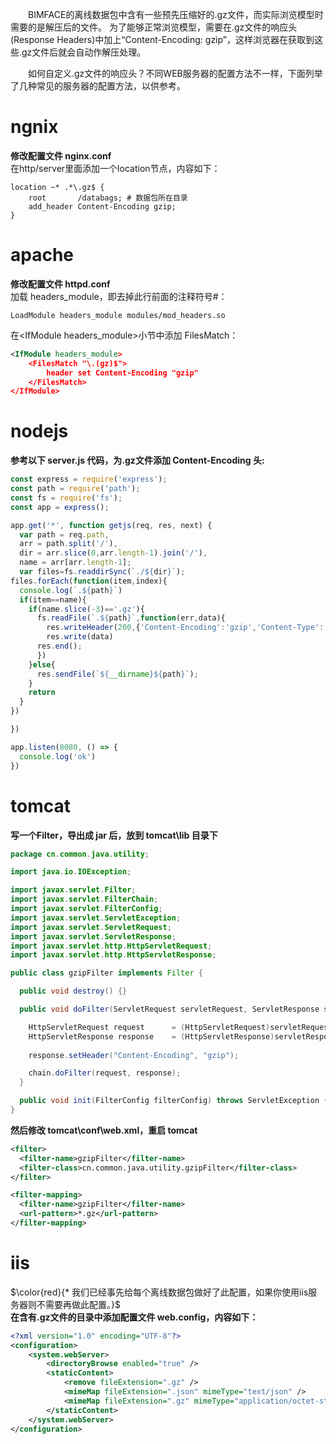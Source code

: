 &emsp;&emsp;BIMFACE的离线数据包中含有一些预先压缩好的.gz文件，而实际浏览模型时需要的是解压后的文件。
为了能够正常浏览模型，需要在.gz文件的响应头(Response Headers)中加上“Content-Encoding: gzip”，这样浏览器在获取到这些.gz文件后就会自动作解压处理。

&emsp;&emsp;如何自定义.gz文件的响应头？不同WEB服务器的配置方法不一样，下面列举了几种常见的服务器的配置方法，以供参考。

# ngnix
**修改配置文件 nginx.conf**  
在http/server里面添加一个location节点，内容如下：
```
location ~* .*\.gz$ {
    root       /databags; # 数据包所在目录
    add_header Content-Encoding gzip;
} 
```
# apache
**修改配置文件 httpd.conf**  
加载 headers_module，即去掉此行前面的注释符号#：
```
LoadModule headers_module modules/mod_headers.so
```
在&lt;IfModule headers_module&gt;小节中添加 FilesMatch：
```xml
<IfModule headers_module>
    <FilesMatch "\.(gz)$">
        header set Content-Encoding "gzip"
    </FilesMatch>
</IfModule>
```
# nodejs
**参考以下 server.js 代码，为.gz文件添加 Content-Encoding 头:**
```js
const express = require('express');
const path = require('path');
const fs = require('fs');
const app = express();

app.get('*', function getjs(req, res, next) {
  var path = req.path,
  arr = path.split('/'),
  dir = arr.slice(0,arr.length-1).join('/'),
  name = arr[arr.length-1];
  var files=fs.readdirSync(`./${dir}`);
files.forEach(function(item,index){
  console.log(`.${path}`)
  if(item==name){
    if(name.slice(-3)=='.gz'){
      fs.readFile(`.${path}`,function(err,data){
        res.writeHeader(200,{'Content-Encoding':'gzip','Content-Type':'application/octet-stream'})
        res.write(data)
      res.end();
      })    
    }else{
      res.sendFile(`${__dirname}${path}`);
    }
    return
  }
})

})

app.listen(8080, () => {
  console.log('ok')
})
```
# tomcat
**写一个Filter，导出成 jar 后，放到 tomcat\lib 目录下**
```java
package cn.common.java.utility;

import java.io.IOException;

import javax.servlet.Filter;
import javax.servlet.FilterChain;
import javax.servlet.FilterConfig;
import javax.servlet.ServletException;
import javax.servlet.ServletRequest;
import javax.servlet.ServletResponse;
import javax.servlet.http.HttpServletRequest;
import javax.servlet.http.HttpServletResponse;

public class gzipFilter implements Filter {

  public void destroy() {}

  public void doFilter(ServletRequest servletRequest, ServletResponse servletResponse, FilterChain chain) throws IOException, ServletException {

    HttpServletRequest request      = (HttpServletRequest)servletRequest;
    HttpServletResponse response    = (HttpServletResponse)servletResponse;   
        
    response.setHeader("Content-Encoding", "gzip");

    chain.doFilter(request, response);
  }

  public void init(FilterConfig filterConfig) throws ServletException {}
}
```
**然后修改 tomcat\conf\web.xml，重启 tomcat**
```xml
<filter>
  <filter-name>gzipFilter</filter-name>
  <filter-class>cn.common.java.utility.gzipFilter</filter-class>
</filter>

<filter-mapping>
  <filter-name>gzipFilter</filter-name>
  <url-pattern>*.gz</url-pattern>
</filter-mapping>
```
# iis
$\color{red}{* 我们已经事先给每个离线数据包做好了此配置，如果你使用iis服务器则不需要再做此配置。}$  
**在含有.gz文件的目录中添加配置文件 web.config，内容如下：**
```xml
<?xml version="1.0" encoding="UTF-8"?>
<configuration>
    <system.webServer>
        <directoryBrowse enabled="true" />
        <staticContent>
            <remove fileExtension=".gz" />
            <mimeMap fileExtension=".json" mimeType="text/json" />
            <mimeMap fileExtension=".gz" mimeType="application/octet-stream" />
        </staticContent>
    </system.webServer>
</configuration>
```
